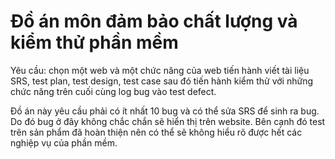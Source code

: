 # Đồ án môn đảm bảo chất lượng và kiểm thử phần mềm
Yêu cầu: chọn một web và một chức năng của web
tiến hành viết tài liệu SRS, test plan, test design, test case 
sau đó tiến hành kiểm thử với những chức năng trên
cuối cùng log bug vào test defect.


Đồ án này yêu cầu phải có ít nhất 10 bug và có thể sửa SRS để sinh ra bug. 
Do đó bug ở đây không chắc chắn sẽ hiển thị trên website.
Bên cạnh đó test trên sản phẩm đã hoàn thiện nên có thể sẽ không hiểu rõ được hết các nghiệp vụ của phần mềm.
